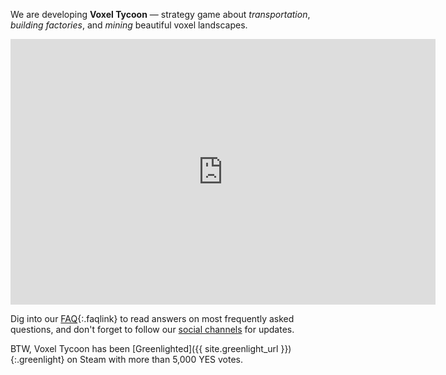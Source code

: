 We are developing **Voxel Tycoon** — strategy game about *transportation*, *building&nbsp;factories*, and *mining* beautiful voxel landscapes.

<iframe width="680" height="425" src="https://www.youtube.com/embed/u1kRZKu3NAc" frameborder="0" allowfullscreen></iframe>

Dig into our [FAQ](/faq){:.faqlink} to read answers on most frequently asked questions, and don't forget to follow our [social channels](/contacts) for updates.

BTW, Voxel Tycoon has been [Greenlighted]({{ site.greenlight_url }}){:.greenlight} on Steam with more than 5,000 YES votes.
